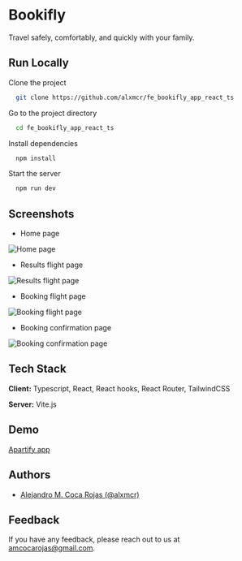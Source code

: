 # Bookifly

Travel safely, comfortably, and quickly with your family.

## Run Locally

Clone the project

```bash
  git clone https://github.com/alxmcr/fe_bookifly_app_react_ts
```

Go to the project directory

```bash
  cd fe_bookifly_app_react_ts
```

Install dependencies

```bash
  npm install
```

Start the server

```bash
  npm run dev
```

## Screenshots

- Home page

![Home page](https://bookifly-app.netlify.app/screenshots/01-bookifly-home-page.png)

- Results flight page

![Results flight page](https://bookifly-app.netlify.app/screenshots/02-bookifly-results-flight-page.png)

- Booking flight page

![Booking flight page](https://bookifly-app.netlify.app/screenshots/03-bookifly-booking-page.png)

- Booking confirmation page

![Booking confirmation page](https://bookifly-app.netlify.app/screenshots/04-bookifly-booking-confirmation-page.png)

## Tech Stack

**Client:** Typescript, React, React hooks, React Router, TailwindCSS

**Server:** Vite.js

## Demo

[Apartify app](https://bookifly-app.netlify.app/)

## Authors

- [Alejandro M. Coca Rojas (@alxmcr)](https://www.github.com/alxmcr)

## Feedback

If you have any feedback, please reach out to us at amcocarojas@gmail.com.
